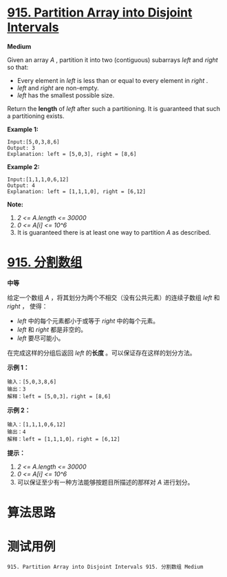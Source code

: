 # [915. Partition Array into Disjoint Intervals][enTitle]

**Medium**

Given an array  *A* , partition it into two (contiguous) subarrays  *left*  and  *right*  so that:

- Every element in  *left*  is less than or equal to every element in  *right* . 
-  *left*  and  *right*  are non-empty. 
-  *left*  has the smallest possible size.

Return the **length**  of  *left*  after such a partitioning. It is guaranteed that such a partitioning exists.



**Example 1:** 

```
Input:[5,0,3,8,6]
Output: 3
Explanation: left = [5,0,3], right = [8,6]
```


**Example 2:** 

```
Input:[1,1,1,0,6,12]
Output: 4
Explanation: left = [1,1,1,0], right = [6,12]
```





**Note:** 

1.  *2 <= A.length <= 30000*  
2.  *0 <= A[i] <= 10^6*  
3. It is guaranteed there is at least one way to partition  *A*  as described.








# [915. 分割数组][cnTitle]

**中等**

给定一个数组  *A* ，将其划分为两个不相交（没有公共元素）的连续子数组  *left*  和  *right* ， 使得：

-  *left*  中的每个元素都小于或等于  *right*  中的每个元素。 
-  *left*  和  *right*  都是非空的。 
-  *left*  要尽可能小。

在完成这样的分组后返回  *left*  的**长度** 。可以保证存在这样的划分方法。



**示例 1：** 

```
输入：[5,0,3,8,6]
输出：3
解释：left = [5,0,3]，right = [8,6]

```

**示例 2：** 

```
输入：[1,1,1,0,6,12]
输出：4
解释：left = [1,1,1,0]，right = [6,12]

```



**提示：** 

1.  *2 <= A.length <= 30000*  
2.  *0 <= A[i] <= 10^6*  
3. 可以保证至少有一种方法能够按题目所描述的那样对  *A*  进行划分。






# 算法思路

# 测试用例
```
915. Partition Array into Disjoint Intervals 915. 分割数组 Medium
```

[enTitle]: https://leetcode.com/problems/partition-array-into-disjoint-intervals/
[cnTitle]: https://leetcode-cn.com/problems/partition-array-into-disjoint-intervals/
